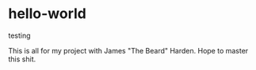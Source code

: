 # hello-world
testing

This is all for my project with James "The Beard" Harden.
Hope to master this shit.
